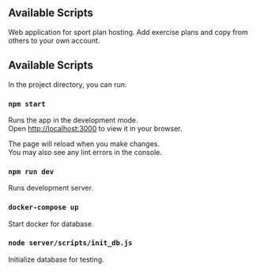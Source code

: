 ## Available Scripts

Web application for sport plan hosting. Add exercise plans and copy from others to your own account.

## Available Scripts

In the project directory, you can run:

### `npm start`

Runs the app in the development mode.\
Open [http://localhost:3000](http://localhost:3000) to view it in your browser.

The page will reload when you make changes.\
You may also see any lint errors in the console.

### `npm run dev`

Runs development server.

### `docker-compose up`

Start docker for database.

### `node server/scripts/init_db.js`

Initialize database for testing.
